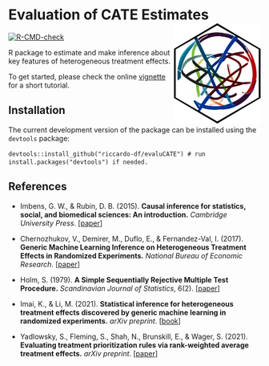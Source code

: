 # Evaluation of CATE Estimates <a href="https://riccardo-df.github.io/evaluCATE/"><img src="man/figures/logo.svg" align="right" height="200" /></a>

<!-- badges: start -->
[![R-CMD-check](https://github.com/riccardo-df/evaluCATE/actions/workflows/R-CMD-check.yaml/badge.svg)](https://github.com/riccardo-df/evaluCATE/actions/workflows/R-CMD-check.yaml)
<!-- badges: end -->

R package to estimate and make inference about key features of heterogeneous treatment effects.

To get started, please check the online [vignette](https://riccardo-df.github.io/evaluCATE/articles/evalu-cates-short-tutorial.html) for a short tutorial.

## Installation  
The current development version of the package can be installed using the `devtools` package:

```
devtools::install_github("riccardo-df/evaluCATE") # run install.packages("devtools") if needed.
```

## References

- Imbens, G. W., & Rubin, D. B. (2015).
<b>Causal inference for statistics, social, and biomedical sciences: An introduction.</b>
<i>Cambridge University Press</i>.
[<a href="https://www.nber.org/papers/w24678">paper</a>]

- Chernozhukov, V., Demirer, M., Duflo, E., & Fernandez-Val, I. (2017).
<b>Generic Machine Learning Inference on Heterogeneous Treatment Effects in Randomized Experiments.</b>
<i>National Bureau of Economic Research</i>.
[<a href="https://www.nber.org/papers/w24678">paper</a>]

- Holm, S. (1979).
<b>A Simple Sequentially Rejective Multiple Test Procedure.</b> 
<i>Scandinavian Journal of Statistics</i>, 6(2).
[<a href="https://www.jstor.org/stable/4615733">paper</a>] 

- Imai, K., & Li, M. (2021).
<b>Statistical inference for heterogeneous treatment effects discovered by generic machine learning in randomized experiments.</b>
<i>arXiv preprint</i>.
[<a href="https://www.cambridge.org/core/books/causal-inference-for-statistics-social-and-biomedical-sciences/71126BE90C58F1A431FE9B2DD07938AB">book</a>]

- Yadlowsky, S., Fleming, S., Shah, N., Brunskill, E., & Wager, S. (2021).
<b>Evaluating treatment prioritization rules via rank-weighted average treatment effects.</b>
<i>arXiv preprint</i>.
[<a href="https://arxiv.org/abs/2111.07966">paper</a>]